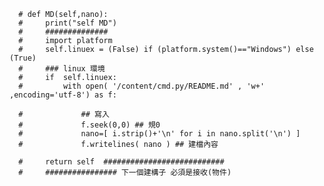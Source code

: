        

      # def MD(self,nano):
      #     print("self MD")
      #     ##############
      #     import platform 
      #     self.linuex = (False) if (platform.system()=="Windows") else (True)
      #     ### linux 環境
      #     if  self.linuex:   
      #         with open( '/content/cmd.py/README.md' , 'w+' ,encoding='utf-8') as f:
          
      #             ## 寫入
      #             f.seek(0,0) ## 規0
      #             nano=[ i.strip()+'\n' for i in nano.split('\n') ]
      #             f.writelines( nano ) ## 建檔內容

      #     return self  ###########################
      #     ################ 下一個建構子 必須是接收(物件) 